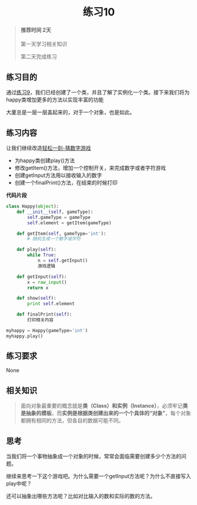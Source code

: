 # <center>练习10</center>

<!-- toc -->

> #### 推荐时间 2天
>
> 第一天学习相关知识
>
> 第二天完成练习

## 练习目的

通过[练习9](9.md)，我们已经创建了一个类，并且了解了实例化一个类。接下来我们将为happy类增加更多的方法以实现丰富的功能

大厦总是一层一层盖起来的，对于一个对象，也是如此。

## 练习内容

让我们继续改造[轻松一刻-猜数字游戏](happy1.md)

* 为happy类创建play()方法
* 修改getItem()方法，增加一个控制开关，来完成数字或者字符游戏
* 创建getInput方法用以接收输入的数字
* 创建一个finalPrint()方法，在结束的时候打印

**代码片段**

```python
class Happy(object):
    def __init__(self, gameType):
        self.gameType = gameType
        self.element = getItem(gameType)

    def getItem(self, gameType='int'):
        # 随机生成一个数字或字符

    def play(self):
        while True:
            n = self.getInput()
            游戏逻辑

    def getInput(self):
        x = raw_input()
        return x

    def show(self):
        print self.element

    def finalPrint(self):
        打印相关内容

myhappy = Happy(gameType='int')
myhappy.play()
```


## 练习要求

None

## 相关知识

> 面向对象最重要的概念就是**类（Class）**和**实例（Instance）**，必须牢记**类是抽象的模板**，而**实例是根据类创建出来的一个个具体的“对象”**，每个对象都拥有相同的方法，但各自的数据可能不同。

## 思考

当我们将一个事物抽象成一个对象的时候，常常会面临需要创建多少个方法的问题。

继续来思考一下这个游戏吧。为什么需要一个getInput方法呢？为什么不直接写入play中呢？

还可以抽象出哪些方法呢？比如对比输入的数和实际的数的方法。


